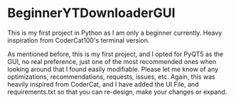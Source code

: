 # BeginnerYTDownloaderGUI
This is my first project in Python as I am only a beginner currently. Heavy inspiration from CoderCat100's terminal version.


As mentioned before, this is my first project, and I opted for PyQT5 as the GUI, no real preference, just one of the most recommended ones when looking around that I found easily modifiable. Please let me know of any optimizations, recommendations, requests, issues, etc. Again, this was heavily inspired from CoderCat, and I have added the UI File, and requirements.txt so that you can re-design, make your changes or expand.    
